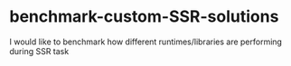 # benchmark-custom-SSR-solutions
I would like to benchmark how different runtimes/libraries are performing during SSR task
